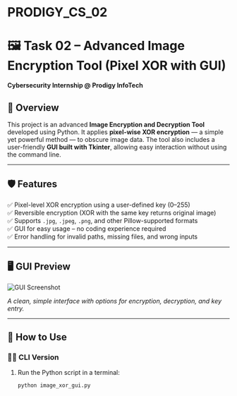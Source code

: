 # PRODIGY_CS_02

# 🖼️ Task 02 – Advanced Image Encryption Tool (Pixel XOR with GUI)

**Cybersecurity Internship @ Prodigy InfoTech**

## 🔐 Overview

This project is an advanced **Image Encryption and Decryption Tool** developed using Python. It applies **pixel-wise XOR encryption** — a simple yet powerful method — to obscure image data. The tool also includes a user-friendly **GUI built with Tkinter**, allowing easy interaction without using the command line.

---

## 🛡️ Features

✅ Pixel-level XOR encryption using a user-defined key (0–255)  
✅ Reversible encryption (XOR with the same key returns original image)  
✅ Supports `.jpg`, `.jpeg`, `.png`, and other Pillow-supported formats  
✅ GUI for easy usage – no coding experience required  
✅ Error handling for invalid paths, missing files, and wrong inputs  

---

## 🖥️ GUI Preview

![GUI Screenshot](images/)

*A clean, simple interface with options for encryption, decryption, and key entry.*

---

## 🔧 How to Use

### 🧑‍💻 CLI Version
1. Run the Python script in a terminal:
   ```bash
   python image_xor_gui.py
